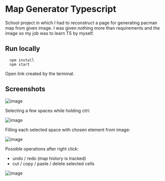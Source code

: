 # Map Generator Typescript

School project in which I had to reconstruct a page for generating pacman map from given image.
I was given nothing more than requirements and the image so my job was to learn TS by myself. 

## Run locally

```
  npm install
  npm start
```

Open link created by the terminal. 

## Screenshots

![image](https://github.com/grzegorz14/MapGenerator/assets/92259597/120c73b5-ae53-4c15-8a2b-6d312b24e371)

Selecting a few spaces while holding ctrl:

![image](https://github.com/grzegorz14/MapGenerator/assets/92259597/16529cb2-2aac-4f50-8817-e85f3ad1aa71)

Filling each selected space with chosen element from image:

![image](https://github.com/grzegorz14/MapGenerator/assets/92259597/0566133a-2b7a-4f8b-a38e-ea6c81bc7df3)

Possible operations after right click:
- undo / redo (map history is tracked)
- cut / copy / paste / delete selected cells 
 
![image](https://github.com/grzegorz14/MapGenerator/assets/92259597/0e16b54b-a428-47ae-8f2a-fc707704dad7)

